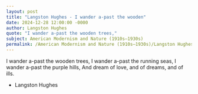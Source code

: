 ```yaml
---
layout: post
title: "Langston Hughes - I wander a-past the wooden"
date: 2024-12-28 12:00:00 -0000
author: Langston Hughes
quote: "I wander a-past the wooden trees,"
subject: American Modernism and Nature (1910s–1930s)
permalink: /American Modernism and Nature (1910s–1930s)/Langston Hughes/Langston Hughes - I wander a-past the wooden
---
```


I wander a-past the wooden trees,
I wander a-past the running seas,
I wander a-past the purple hills,
And dream of love, and of dreams, and of ills.

- Langston Hughes
